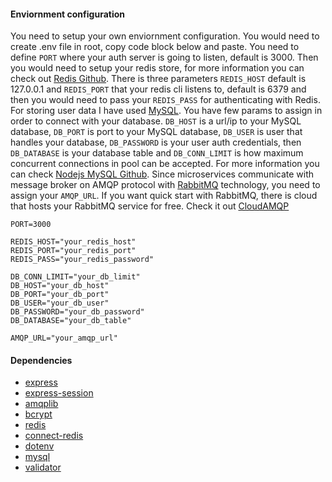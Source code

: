 #### Enviornment configuration
You need to setup your own enviornment configuration. You would need to create .env file in root, copy code block below and paste.
You need to define ```PORT``` where your auth server is going to listen, default is 3000. Then you would need to setup your redis store, for more information you can check out [Redis Github](https://github.com/redis/redis). There is three parameters ```REDIS_HOST``` default is 127.0.0.1 and ```REDIS_PORT``` that your redis cli listens to, default is 6379 and then you would need to pass your ```REDIS_PASS``` for authenticating with Redis. For storing user data I have used [MySQL](www.mysql.com). You have few params to assign in order to connect with your database. ```DB_HOST``` is a url/ip to your MySQL database, ```DB_PORT``` is port to your MySQL database, ```DB_USER``` is user that handles your database, ```DB_PASSWORD``` is your user auth credentials, then ```DB_DATABASE``` is your database table and ```DB_CONN_LIMIT``` is how maximum concurrent connections in pool can be accepted. For more information you can check [Nodejs MySQL Github](https://github.com/mysqljs/mysql). Since microservices communicate with message broker on AMQP protocol with [RabbitMQ](https://www.rabbitmq.com/) technology, you need to assign your ```AMQP_URL```. If you want quick start with RabbitMQ, there is cloud that hosts your RabbitMQ service for free. Check it out [CloudAMQP](https://www.cloudamqp.com/)

```
PORT=3000

REDIS_HOST="your_redis_host"
REDIS_PORT="your_redis_port"
REDIS_PASS="your_redis_password"

DB_CONN_LIMIT="your_db_limit"
DB_HOST="your_db_host"
DB_PORT="your_db_port"
DB_USER="your_db_user"
DB_PASSWORD="your_db_password"
DB_DATABASE="your_db_table"

AMQP_URL="your_amqp_url"
```

#### Dependencies
- [express](https://www.npmjs.com/package/express)
- [express-session](https://www.npmjs.com/package/express-session)
- [amqplib](https://www.npmjs.com/package/amqplib)
- [bcrypt](https://www.npmjs.com/package/bcrypt)
- [redis](https://www.npmjs.com/package/redis)
- [connect-redis](https://www.npmjs.com/package/connect-redis)
- [dotenv](https://www.npmjs.com/package/dotenv)
- [mysql](https://www.npmjs.com/package/mysql)
- [validator](https://www.npmjs.com/package/validator)
